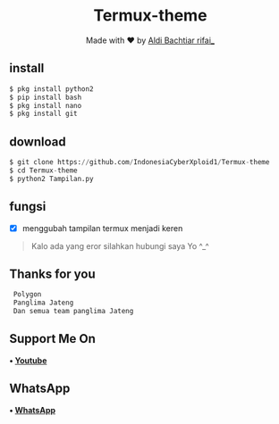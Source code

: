 <h1 align="center">
  Termux-theme
</h1>
</div>
<p align="center">
  Made with ❤️ by <a href="https://github.com/Aldi098">Aldi Bachtiar rifai_</a>
</p>
<p align="center">
 


## install
```python
$ pkg install python2
$ pip install bash
$ pkg install nano
$ pkg install git
```

## download
```python
$ git clone https://github.com/IndonesiaCyberXploid1/Termux-theme
$ cd Termux-theme
$ python2 Tampilan.py
```

## fungsi
- [x] menggubah tampilan termux menjadi keren

> Kalo ada yang eror silahkan hubungi saya Yo ^_^

## Thanks for you
```php
 Polygon
 Panglima Jateng
 Dan semua team panglima Jateng
```
## Support Me On
<b>• [Youtube](https://youtube.com/channel/UC7ygjAbDjuiN76PqOlJm40A)</b>
</br>
## WhatsApp
<b>• [WhatsApp](https://api.whatsapp.com/send?phone=+62812-1229-9176&text=Assalamualaikum)</b>
<br>
